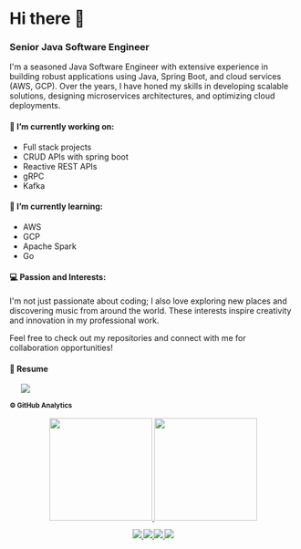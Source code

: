 # Hi there 👋

### Senior Java Software Engineer

I'm a seasoned Java Software Engineer with extensive experience in building robust applications using Java, Spring Boot, and cloud services (AWS, GCP). Over the years, I have honed my skills in developing scalable solutions, designing microservices architectures, and optimizing cloud deployments.

#### 🔭 I’m currently working on: 
- Full stack projects
- CRUD APIs with spring boot
- Reactive REST APIs
- gRPC
- Kafka

#### 🌱 I’m currently learning:
- AWS
- GCP
- Apache Spark
- Go

#### 💻 Passion and Interests:
I'm not just passionate about coding; I also love exploring new places and discovering music from around the world. These interests inspire creativity and innovation in my professional work.

Feel free to check out my repositories and connect with me for collaboration opportunities!

#### 📃 Resume
  <i><small>
  <div><ul>
     <a href="https://dariocm.github.io/resumeCV/">
     <img align="left" src="https://img.shields.io/badge/Resume-Webpage-239120?logo=resume-webpage&logoColor=white" />
    </a>
  </ul>
  </div>
  </ul>
  </<small></i>
<br>

#### ⚙️ GitHub Analytics 
<p align="center">
<a href="https://github.com/DarioCM">
  <img height="180em" src="https://github-readme-stats-eight-theta.vercel.app/api?username=DarioCM&show_icons=true&theme=nord&include_all_commits=true&count_private=true"/>
  <img height="180em" src="https://github-readme-stats-eight-theta.vercel.app/api/top-langs/?username=DarioCM&layout=compact&langs_count=8&theme=nord"/>
</a>
</p>

<div id="badges" align="center"><small>
  <a href="https://www.linkedin.com/in/carlos-dario-castaneda-mendoza/">
    <img src="https://img.shields.io/badge/Linkedin-0077B5?style=for-the-badge&logo=Linkedin&logoColor=ffffff">
  </a>
  <a href="mailto:dario20049@gmail.com">
    <img src="https://img.shields.io/badge/Gmail-D44638?style=for-the-badge&logo=gmail&logoColor=ffffff">
  </a>
  <a href="https://medium.com/@dario_85947">
    <img src="https://img.shields.io/badge/Medium-000000?style=for-the-badge&logo=Medium">
  </a>
  <a href="https://leetcode.com/u/DarioCM/">
    <img src="https://img.shields.io/badge/LeetCode-000000?style=for-the-badge&logo=LeetCode&logoColor=#d16c06">
  </a></small>
</div>



<!--
**DarioCM/DarioCM** is a ✨ _special_ ✨ repository because its `README.md` (this file) appears on your GitHub profile.

Here are some ideas to get you started:

- 🔭 I’m currently working on ...
- 🌱 I’m currently learning ...
- 👯 I’m looking to collaborate on ...
- 🤔 I’m looking for help with ...
- 💬 Ask me about ...
- 📫 How to reach me: ...
- 😄 Pronouns: ...
- ⚡ Fun fact: ...
-->

